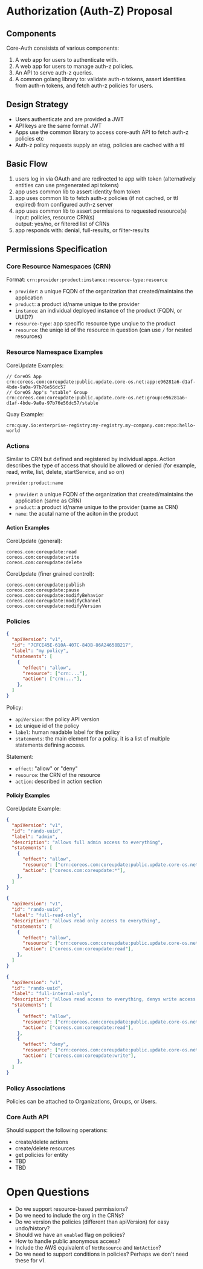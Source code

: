 Authorization (Auth-Z) Proposal
===============================

## Components

Core-Auth consisists of various components:

1. A web app for users to authenticate with.
2. A web app for users to manage auth-z policies.
3. An API to serve auth-z queries.
4. A common golang library to: validate auth-n tokens, assert identities from auth-n tokens, and fetch auth-z policies for users.

## Design Strategy

- Users authenticate and are provided a JWT
- API keys are the same format JWT
- Apps use the common library to access core-auth API to fetch auth-z policies etc
- Auth-z policy requests supply an etag, policies are cached with a ttl

## Basic Flow

1. users log in via OAuth and are redirected to app with token (alternatively entities can use pregenerated api tokens)
1. app uses common lib to assert identity from token
1. app uses common lib to fetch auth-z policies (if not cached, or ttl expired) from configured auth-z server
1. app uses common lib to assert permissions to requested resource(s)  
   input: policies, resource CRN(s)  
   output: yes/no, or filtered list of CRNs
1. app responds with: denial, full-results, or filter-results


## Permissions Specification

### Core Resource Namespaces (CRN)

Format: `crn:provider:product:instance:resource-type:resource`

- `provider`: a unique FQDN of the organization that created/maintains the application
- `product`: a product id/name unique to the provider
- `instance`: an individual deployed instance of the product (FQDN, or UUID?)
- `resource-type`: app specific resource type unqiue to the product
- `resource`: the uniqe id of the resource in question (can use `/` for nested resources)

### Resource Namespace Examples

CoreUpdate Examples: 

```
// CoreOS App
crn:coreos.com:coreupdate:public.update.core-os.net:app:e96281a6-d1af-4bde-9a0a-97b76e56dc57
// CoreOS App's "stable" Group
crn:coreos.com:coreupdate:public.update.core-os.net:group:e96281a6-d1af-4bde-9a0a-97b76e56dc57/stable
```

Quay Example:

```
crn:quay.io:enterprise-registry:my-registry.my-company.com:repo:hello-world
```

### Actions

Similar to CRN but defined and registered by individual apps.
Action describes the type of access that should be allowed or denied (for example, read, write, list, delete, startService, and so on)

```
provider:product:name
```

- `provider`: a unique FQDN of the organization that created/maintains the application (same as CRN)
- `product`: a product id/name unique to the provider (same as CRN)
- `name`: the acutal name of the aciton in the product

#### Action Examples

CoreUpdate (general):

```
coreos.com:coreupdate:read
coreos.com:coreupdate:write
coreos.com:coreupdate:delete
```

CoreUpdate (finer grained control):

```
coreos.com:coreupdate:publish
coreos.com:coreupdate:pause
coreos.com:coreupdate:modifyBehavior
coreos.com:coreupdate:modifyChannel
coreos.com:coreupdate:modifyVersion
```

### Policies

```json
{
  "apiVersion": "v1",
  "id": "7CFCE45E-610A-407C-84DB-86A24658B217",
  "label": "my policy",
  "statements": [
    {
      "effect": "allow",
      "resource": ["crn:..."],
      "action": ["crn:..."],
    },
  ]
}
```

Policy:  

- `apiVersion`: the policy API version
- `id`: unique id of the policy
- `label`: human readable label for the policy
- `statements`: the main element for a policy. it is a list of multiple statements defining access.

Statement:  

- `effect`: "allow" or "deny"
- `resource`: the CRN of the resource
- `action`: described in action section

#### Policiy Examples

CoreUpdate Example:

```json
{
  "apiVersion": "v1",
  "id": "rando-uuid",
  "label": "admin",
  "description": "allows full admin access to everything",
  "statements": [
    {
      "effect": "allow",
      "resource": ["crn:coreos.com:coreupdate:public.update.core-os.net:*:*"],
      "action": ["coreos.com:coreupdate:*"],
    },
  ]
}

{
  "apiVersion": "v1",
  "id": "rando-uuid",
  "label": "full-read-only",
  "description": "allows read only access to everything",
  "statements": [
    {
      "effect": "allow",
      "resource": ["crn:coreos.com:coreupdate:public.update.core-os.net:*:*"],
      "action": ["coreos.com:coreupdate:read"],
    },
  ]
}

{
  "apiVersion": "v1",
  "id": "rando-uuid",
  "label": "full-internal-only",
  "description": "allows read access to everything, denys write access to the main CoreOS app",
  "statements": [
    {
      "effect": "allow",
      "resource": ["crn:coreos.com:coreupdate:public.update.core-os.net:*:*"],
      "action": ["coreos.com:coreupdate:read"],
    },
    {
      "effect": "deny",
      "resource": ["crn:coreos.com:coreupdate:public.update.core-os.net:app:e96281a6-d1af-4bde-9a0a-97b76e56dc57"],
      "action": ["coreos.com:coreupdate:write"],
    },
  ]
}
```

### Policy Associations

Policies can be attached to Organizations, Groups, or Users.

### Core Auth API

Should support the following operations:

- create/delete actions
- create/delete resources
- get policies for entity
- TBD
- TBD

# Open Questions

- Do we support resource-based permissions?
- Do we need to include the org in the CRNs?
- Do we version the policies (different than apiVersion) for easy undo/history?
- Should we have an `enabled` flag on policies?
- How to handle public anonymous access?
- Include the AWS equivalent of `NotResource` and `NotAction`?
- Do we need to support conditions in policies? Perhaps we don't need these for v1.
